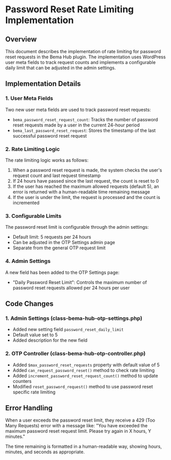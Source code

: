 # Password Reset Rate Limiting Implementation

## Overview
This document describes the implementation of rate limiting for password reset requests in the Bema Hub plugin. The implementation uses WordPress user meta fields to track request counts and implements a configurable daily limit that can be adjusted in the admin settings.

## Implementation Details

### 1. User Meta Fields
Two new user meta fields are used to track password reset requests:
- `bema_password_reset_request_count`: Tracks the number of password reset requests made by a user in the current 24-hour period
- `bema_last_password_reset_request`: Stores the timestamp of the last successful password reset request

### 2. Rate Limiting Logic
The rate limiting logic works as follows:
1. When a password reset request is made, the system checks the user's request count and last request timestamp
2. If 24 hours have passed since the last request, the count is reset to 0
3. If the user has reached the maximum allowed requests (default 5), an error is returned with a human-readable time remaining message
4. If the user is under the limit, the request is processed and the count is incremented

### 3. Configurable Limits
The password reset limit is configurable through the admin settings:
- Default limit: 5 requests per 24 hours
- Can be adjusted in the OTP Settings admin page
- Separate from the general OTP request limit

### 4. Admin Settings
A new field has been added to the OTP Settings page:
- "Daily Password Reset Limit": Controls the maximum number of password reset requests allowed per 24 hours per user

## Code Changes

### 1. Admin Settings (class-bema-hub-otp-settings.php)
- Added new setting field `password_reset_daily_limit`
- Default value set to 5
- Added description for the new field

### 2. OTP Controller (class-bema-hub-otp-controller.php)
- Added `$max_password_reset_requests` property with default value of 5
- Added `can_request_password_reset()` method to check rate limiting
- Added `increment_password_reset_request_count()` method to update counters
- Modified `reset_password_request()` method to use password reset specific rate limiting

## Error Handling
When a user exceeds the password reset limit, they receive a 429 (Too Many Requests) error with a message like:
"You have exceeded the maximum password reset request limit. Please try again in X hours, Y minutes."

The time remaining is formatted in a human-readable way, showing hours, minutes, and seconds as appropriate.